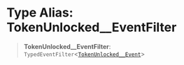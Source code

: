 # Type Alias: TokenUnlocked\_\_EventFilter

> **TokenUnlocked\_\_EventFilter**: `TypedEventFilter`\<[`TokenUnlocked__Event`](TokenUnlocked__Event.md)\>
